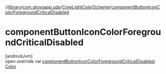 //[library](../../../index.md)/[com.glovoapp.uds](../index.md)/[CoreLightColorScheme](index.md)/[componentButtonIconColorForegroundCriticalDisabled](component-button-icon-color-foreground-critical-disabled.md)

# componentButtonIconColorForegroundCriticalDisabled

[androidJvm]\
open override val [componentButtonIconColorForegroundCriticalDisabled](component-button-icon-color-foreground-critical-disabled.md): [Color](https://developer.android.com/reference/kotlin/androidx/compose/ui/graphics/Color.html)
